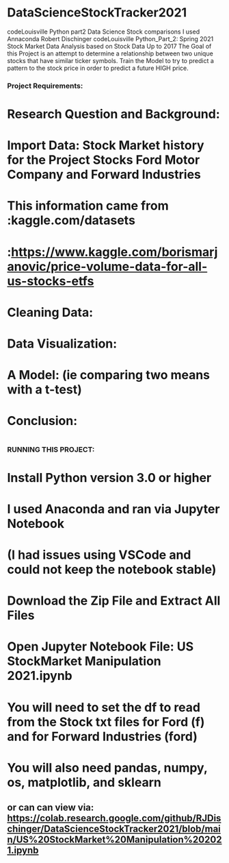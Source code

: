 # DataScienceStockTracker2021
codeLouisville Python part2 Data Science Stock comparisons
I used Annaconda
Robert Dischinger codeLouisville Python_Part_2: Spring 2021
Stock Market Data Analysis based on Stock Data Up to 2017
The Goal of this Project is an attempt to determine a relationship between two unique stocks that have similar ticker symbols.
Train the Model to try to predict a pattern to the stock price in order to predict a future HIGH price.

### Project Requirements:
#    Research Question and Background: 
#    Import Data:  Stock Market history for the Project Stocks   Ford Motor Company   and   Forward Industries
#       This information came from :kaggle.com/datasets
#                                  :https://www.kaggle.com/borismarjanovic/price-volume-data-for-all-us-stocks-etfs
#    Cleaning Data:
#    Data Visualization:
#    A Model:  (ie comparing two means with a t-test)
#    Conclusion:  
#
### RUNNING THIS PROJECT:
# Install Python version 3.0 or higher
# I used Anaconda and ran via Jupyter Notebook
#   (I had issues using VSCode and could not keep the notebook stable)
# Download the Zip File and Extract All Files
# Open Jupyter Notebook File:  US StockMarket Manipulation 2021.ipynb
#   You will need to set the df to read from the Stock txt files for Ford (f) and for Forward Industries (ford)
# You will also need pandas, numpy, os, matplotlib, and sklearn

## or can can view via: https://colab.research.google.com/github/RJDischinger/DataScienceStockTracker2021/blob/main/US%20StockMarket%20Manipulation%202021.ipynb
